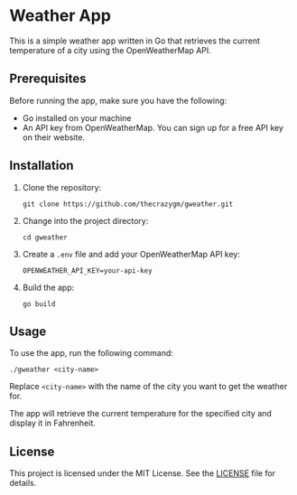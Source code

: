 # Weather App

This is a simple weather app written in Go that retrieves the current temperature of a city using the OpenWeatherMap API.

## Prerequisites

Before running the app, make sure you have the following:

- Go installed on your machine
- An API key from OpenWeatherMap. You can sign up for a free API key on their website.

## Installation

1. Clone the repository:

   ```
   git clone https://github.com/thecrazygm/gweather.git
   ```

2. Change into the project directory:

   ```
   cd gweather
   ```

3. Create a `.env` file and add your OpenWeatherMap API key:

   ```
   OPENWEATHER_API_KEY=your-api-key
   ```

4. Build the app:

   ```
   go build
   ```

## Usage

To use the app, run the following command:

```
./gweather <city-name>
```

Replace `<city-name>` with the name of the city you want to get the weather for.

The app will retrieve the current temperature for the specified city and display it in Fahrenheit.

## License

This project is licensed under the MIT License. See the [LICENSE](LICENSE) file for details.
